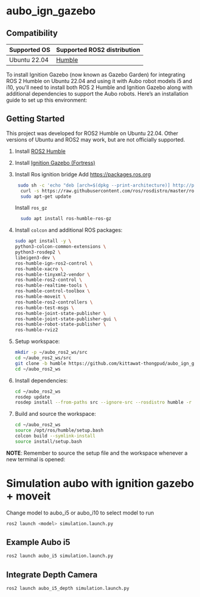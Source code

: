 # aubo_ign_gazebo


## Compatibility

| **Supported OS**          | **Supported ROS2 distribution**                         |
|---------------------------|---------------------------------------------------------|
| Ubuntu 22.04              | [Humble](https://docs.ros.org/en/humble/index.html) |

To install Ignition Gazebo (now known as Gazebo Garden) for integrating ROS 2 Humble on Ubuntu 22.04 and using it with Aubo robot models i5 and i10, you'll need to install both ROS 2 Humble and Ignition Gazebo along with additional dependencies to support the Aubo robots. Here’s an installation guide to set up this environment:

## Getting Started

This project was developed for ROS2 Humble on Ubuntu 22.04. Other versions of Ubuntu and ROS2 may work, but are not officially supported.

1. Install [ROS2 Humble](https://docs.ros.org/en/humble/Installation/Ubuntu-Install-Debians.html)
2. Install [Ignition Gazebo (Fortress)](https://gazebosim.org/docs/fortress/install_ubuntu/)
3. Install Ros ignition bridge
   Add https://packages.ros.org
   ```bash
    sudo sh -c 'echo "deb [arch=$(dpkg --print-architecture)] http://packages.ros.org/ros2/ubuntu $(lsb_release -cs) main" > /etc/apt/sources.list.d/ros2-latest.list'
     curl -s https://raw.githubusercontent.com/ros/rosdistro/master/ros.asc | sudo apt-key add -
     sudo apt-get update
   ```
   Install `ros_gz`
   ```bash
     sudo apt install ros-humble-ros-gz
   ```
4. Install `colcon` and additional ROS packages:

    ```bash
    sudo apt install -y \
    python3-colcon-common-extensions \
    python3-rosdep2 \
    libeigen3-dev \
    ros-humble-ign-ros2-control \
    ros-humble-xacro \
    ros-humble-tinyxml2-vendor \
    ros-humble-ros2-control \
    ros-humble-realtime-tools \
    ros-humble-control-toolbox \
    ros-humble-moveit \
    ros-humble-ros2-controllers \
    ros-humble-test-msgs \
    ros-humble-joint-state-publisher \
    ros-humble-joint-state-publisher-gui \
    ros-humble-robot-state-publisher \
    ros-humble-rviz2
    ```

5. Setup workspace:

    ```bash
    mkdir -p ~/aubo_ros2_ws/src
    cd ~/aubo_ros2_ws/src
    git clone -b humble https://github.com/kittawat-thongpud/aubo_ign_gazebo.git
    cd ~/aubo_ros2_ws
    ```

6. Install dependencies:

    ```bash
    cd ~/aubo_ros2_ws
    rosdep update
    rosdep install --from-paths src --ignore-src --rosdistro humble -r -y
    ```

7. Build and source the workspace:

    ```bash
    cd ~/aubo_ros2_ws
    source /opt/ros/humble/setup.bash
    colcon build --symlink-install
    source install/setup.bash
    ```

**NOTE**: Remember to source the setup file and the workspace whenever a new terminal is opened:

# Simulation aubo with ignition gazebo + moveit

Change model to aubo_i5 or aubo_i10 to select model to run
```bash
ros2 launch <model> simulation.launch.py
```

## Example Aubo i5

```bash
ros2 launch aubo_i5 simulation.launch.py
```

## Integrate Depth Camera

```bash
ros2 launch aubo_i5_depth simulation.launch.py
```
